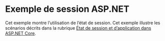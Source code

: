 # <a name="aspnet-session-sample"></a>Exemple de session ASP.NET

Cet exemple montre l’utilisation de l’état de session. Cet exemple illustre les scénarios décrits dans la rubrique [État de session et d’application dans ASP.NET Core](https://docs.microsoft.com/aspnet/core/fundamentals/app-state).
